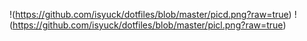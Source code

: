 !(https://github.com/isyuck/dotfiles/blob/master/picd.png?raw=true)
!(https://github.com/isyuck/dotfiles/blob/master/picl.png?raw=true)
